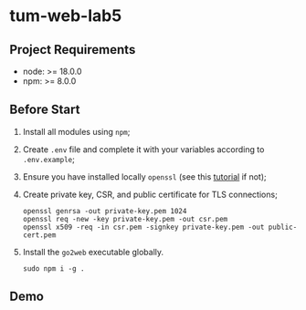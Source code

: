# tum-web-lab5

## Project Requirements

- node: >= 18.0.0
- npm: >= 8.0.0

## Before Start

1. Install all modules using `npm`;

2. Create `.env` file and complete it with your variables according to `.env.example`;

3. Ensure you have installed locally `openssl` (see this [tutorial](https://www.webhi.com/how-to/how-to-install-openssl-on-ubuntu-linux/) if not);

4. Create private key, CSR, and public certificate for TLS connections;

   ```shell
   openssl genrsa -out private-key.pem 1024
   openssl req -new -key private-key.pem -out csr.pem
   openssl x509 -req -in csr.pem -signkey private-key.pem -out public-cert.pem

   ```

5. Install the `go2web` executable globally.

   ```shell
   sudo npm i -g .
   ```

## Demo
